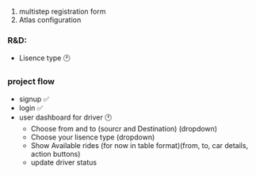 1. multistep registration form
2. Atlas configuration

### R&D:

- Lisence type 🕐

### project flow

- signup ✅
- login ✅
- user dashboard for driver 🕐
  - Choose from and to (sourcr and Destination) (dropdown)
  - Choose your lisence type (dropdown)
  - Show Available rides (for now in table format)(from, to, car details, action buttons)
  - update driver status
